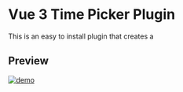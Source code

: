 # Vue 3 Time Picker Plugin

This is an easy to install plugin that creates a 

## Preview

[![demo](https://raw.githubusercontent.com/mariomka/vue-datetime/v1.x/demo/demo.gif)](http://mariomka.github.io/vue-datetime)
